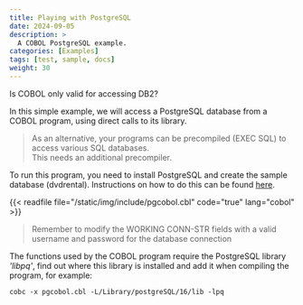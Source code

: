 ```yaml
---
title: Playing with PostgreSQL
date: 2024-09-05
description: >
  A COBOL PostgreSQL example.
categories: [Examples]
tags: [test, sample, docs]
weight: 30
---
```


Is COBOL only valid for accessing DB2?

In this simple example, we will access a PostgreSQL database from a COBOL program, using direct calls to its library. 

> As an alternative, your programs can be precompiled (EXEC SQL) to access various SQL databases.  
> This needs an additional precompiler.   

To run this program, you need to install PostgreSQL and create the sample database (dvdrental). Instructions on how to do this can be found [here](https://www.postgresql.org/download/). 

{{< readfile file="/static/img/include/pgcobol.cbl" code="true" lang="cobol" >}}

>Remember to modify the WORKING CONN-STR fields with a valid username and password for the database connection

The functions used by the COBOL program require the PostgreSQL library _'libpq'_, find out where this library is installed and add it when compiling the program, for example:

`cobc -x pgcobol.cbl -L/Library/postgreSQL/16/lib -lpq`
